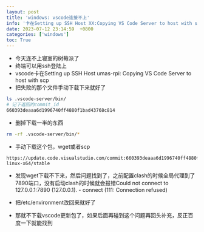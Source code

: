 ```yaml
---
layout: post
title: 'windows: vscode连接不上'
info: '卡在Setting up SSH Host XX:Copying VS Code Server to host with scp'
date: 2023-07-12 23:14:59  +0800
categories: ['windows']
toc: True
---
```


- 今天连不上寝室的树莓派了
- 终端可以用ssh登陆上
- vscode卡在Setting up SSH Host umas-rpi: Copying VS Code Server to host with scp
- 把失败的那个文件手动下载下来就好了

```bash
ls .vscode-server/bin/
# 记下返回的commit_id
660393deaaa6d1996740ff4880f1bad43768c814
```

- 删掉下载一半的东西

```bash
rm -rf .vscode-server/bin/*
```

- 手动下载这个包，wget或者scp

```
https://update.code.visualstudio.com/commit:660393deaaa6d1996740ff4880f1bad43768c814/server-linux-x64/stable 
```

- 发现wget下载不下来，然后问题找到了，之前配置clash的时候全局代理到了7890端口，没有启动clash的时候就会报错Could not connect to 127.0.0.1:7890 (127.0.0.1). - connect (111: Connection refused)
- 把/etc/environment改回来就好了



- 那就不下载vscode更新包了，如果后面再碰到这个问题再回头补充，反正百度一下就能找到

